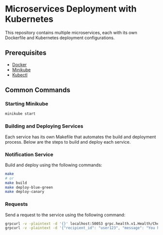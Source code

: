 # Microservices Deployment with Kubernetes

This repository contains multiple microservices, each with its own Dockerfile and Kubernetes deployment configurations. 

## Prerequisites

- [Docker](https://www.docker.com/)
- [Minikube](https://minikube.sigs.k8s.io/docs/start/)
- [Kubectl](https://kubernetes.io/docs/tasks/tools/install-kubectl/)

## Common Commands

### Starting Minikube

```sh
minikube start
```

### Building and Deploying Services
Each service has its own Makefile that automates the build and deployment process. Below are the steps to build and deploy each service.

### Notification Service

Build and deploy using the following commands:

```sh
make
# or 
make build
make deploy-blue-green
make deploy-canary
```

### Requests

Send a request to the service using the following command:

```sh
grpcurl -v -plaintext -d '{}' localhost:50053 grpc.health.v1.Health/Chec
grpcurl -v -plaintext -d '{"recipient_id": "user123", "message": "You have a new notification!"}' localhost:50053 message.NotificationService/SendNotification
```